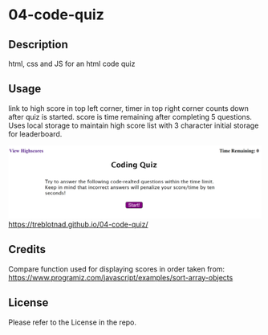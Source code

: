 # 04-code-quiz

## Description

html, css and JS for an html code quiz

## Usage
link to high score in top left corner, timer in top right corner counts down after quiz is started. score is time remaining after completing 5 questions.  
Uses local storage to maintain high score list with 3 character initial storage for leaderboard.

![Screenshot of code quiz starting screen](assets/code_quiz_start.png)
https://treblotnad.github.io/04-code-quiz/

## Credits

Compare function used for displaying scores in order taken from:
https://www.programiz.com/javascript/examples/sort-array-objects

## License

Please refer to the License in the repo.
